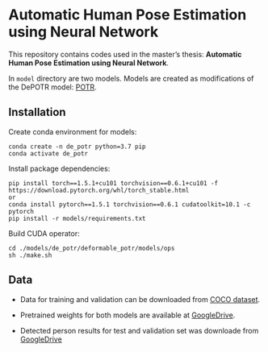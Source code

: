 # Automatic Human Pose Estimation using Neural Network

This repository contains codes used in the master’s thesis: **Automatic Human Pose Estimation using Neural Network**.

In `model` directory are two models. Models are created as modifications of the DePOTR model: [POTR](https://github.com/mhruz/POTR).

## Installation
Create conda environment for models:
```
conda create -n de_potr python=3.7 pip
conda activate de_potr
```

Install package dependencies:

```
pip install torch==1.5.1+cu101 torchvision==0.6.1+cu101 -f https://download.pytorch.org/whl/torch_stable.html
or
conda install pytorch==1.5.1 torchvision==0.6.1 cudatoolkit=10.1 -c pytorch
pip install -r models/requirements.txt
```

Build CUDA operator:
```
cd ./models/de_potr/deformable_potr/models/ops
sh ./make.sh
```

## Data

- Data for training and validation can be downloaded from [COCO dataset]( https://cocodataset.org/#download).

- Pretrained weights for both models are available at [GoogleDrive](https://drive.google.com/drive/folders/1sZ5pej78TXvcp41wpdM3O6anq0J3vG0g?usp=sharing).

- Detected person results for test and validation set  was downloade from [GoogleDrive](https://drive.google.com/drive/folders/1fRUDNUDxe9fjqcRZ2bnF_TKMlO0nB_dk)